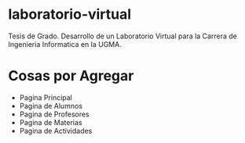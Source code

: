# laboratorio-virtual
Tesis de Grado. Desarrollo de un Laboratorio Virtual para la Carrera de Ingenieria Informatica en la UGMA.

# Cosas por Agregar

- Pagina Principal
- Pagina de Alumnos
- Pagina de Profesores
- Pagina de Materias
- Pagina de Actividades